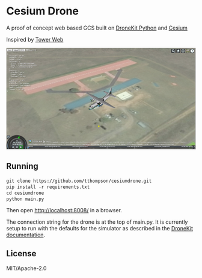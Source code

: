 # Cesium Drone

A proof of concept web based GCS built on [DroneKit Python](https://github.com/dronekit/dronekit-python) and [Cesium](https://cesiumjs.org)

Inspired by [Tower Web](https://github.com/dronekit/tower-web)

![Screenshot](screenshots/1.PNG)

## Running

```
git clone https://github.com/tthompson/cesiumdrone.git
pip install -r requirements.txt
cd cesiumdrone
python main.py
```

Then open <http://localhost:8008/> in a browser.

The connection string for the drone is at the top of main.py. It is currently setup to run with the defaults for the
simulator as described in the [DroneKit documentation](http://python.dronekit.io/develop/sitl_setup.html).

## License

MIT/Apache-2.0
